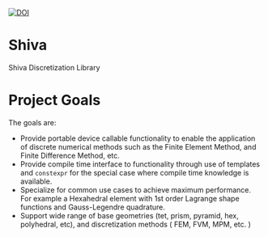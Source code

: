 [![DOI](https://zenodo.org/badge/667204042.svg)](https://zenodo.org/doi/10.5281/zenodo.10425646)

# Shiva
Shiva Discretization Library

# Project Goals
The goals are:

- Provide portable device callable functionality to enable the application of discrete numerical methods such as the Finite Element Method, and Finite Difference Method, etc.
- Provide compile time interface to functionality through use of templates and `constexpr` for the special case where compile time knowledge is available.
- Specialize for common use cases to achieve maximum performance. For example a Hexahedral element with 1st order Lagrange shape functions and Gauss-Legendre quadrature.
- Support wide range of base geometries (tet, prism, pyramid, hex, polyhedral, etc), and discretization methods ( FEM, FVM, MPM, etc. )